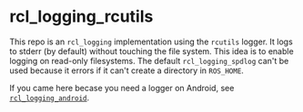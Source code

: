 # rcl_logging_rcutils

This repo is an `rcl_logging` implementation using the `rcutils` logger.
It logs to stderr (by default) without touching the file system.
This idea is to enable logging on read-only filesystems.
The default `rcl_logging_spdlog` can't be used because it errors if it can't create a directory in `ROS_HOME`.

If you came here becase you need a logger on Android, see [`rcl_logging_android`](https://github.com/sloretz/rcl_logging_android).
